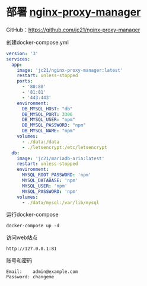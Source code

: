 # 部署 [nginx-proxy-manager](https://github.com/jc21/nginx-proxy-manager) 

GitHub：https://github.com/jc21/nginx-proxy-manager

创建docker-compose.yml

```yml
version: '3'
services:
  app:
    image: 'jc21/nginx-proxy-manager:latest'
    restart: unless-stopped
    ports:
      - '80:80'
      - '81:81'
      - '443:443'
    environment:
      DB_MYSQL_HOST: "db"
      DB_MYSQL_PORT: 3306
      DB_MYSQL_USER: "npm"
      DB_MYSQL_PASSWORD: "npm"
      DB_MYSQL_NAME: "npm"
    volumes:
      - ./data:/data
      - ./letsencrypt:/etc/letsencrypt
  db:
    image: 'jc21/mariadb-aria:latest'
    restart: unless-stopped
    environment:
      MYSQL_ROOT_PASSWORD: 'npm'
      MYSQL_DATABASE: 'npm'
      MYSQL_USER: 'npm'
      MYSQL_PASSWORD: 'npm'
    volumes:
      - ./data/mysql:/var/lib/mysql
```

运行docker-compose

```
docker-compose up -d
```

访问web站点

```
http://127.0.0.1:81
```

账号和密码

```
Email:    admin@example.com
Password: changeme
```

